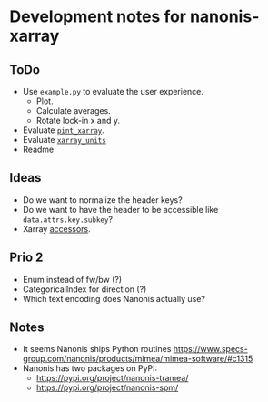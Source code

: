 # Development notes for nanonis-xarray

## ToDo

* Use `example.py` to evaluate the user experience.
    * Plot.
    * Calculate averages.
    * Rotate lock-in x and y.
* Evaluate [`pint_xarray`](https://xarray.dev/blog/introducing-pint-xarray).
* Evaluate [`xarray_units`](https://github.com/astropenguin/xarray-units/)
* Readme

## Ideas

* Do we want to normalize the header keys?
* Do we want to have the header to be accessible like `data.attrs.key.subkey`?
* Xarray [accessors](https://docs.xarray.dev/en/stable/internals/extending-xarray.html).

## Prio 2

* Enum instead of fw/bw (?)
* CategoricalIndex for direction (?)
* Which text encoding does Nanonis actually use?

## Notes

* It seems Nanonis ships Python routines <https://www.specs-group.com/nanonis/products/mimea/mimea-software/#c1315>
* Nanonis has two packages on PyPI:
    * <https://pypi.org/project/nanonis-tramea/>
    * <https://pypi.org/project/nanonis-spm/>
